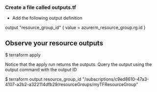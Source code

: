 


### Create a file called outputs.tf


- Add the following output definition

output "resource_group_id" {
  value = azurerm_resource_group.rg.id
}


## Observe your resource outputs

$ terraform apply



Notice that the apply run returns the outputs. Query the output using the output command with the output ID


$ terraform output resource_group_id
"/subscriptions/c9ed8610-47a3-4107-a2b2-a322114dfb29/resourceGroups/myTFResourceGroup"


